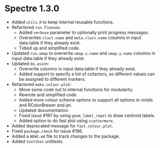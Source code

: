 # Spectre 1.3.0

* Added `utils.R` to keep internal reusable functions.
* Refactored `run.flowsom`:
    * Added `verbose` parameter to optionally print progress messages.
    * Overwrites `clust.name` and `meta.clust.name` columns in input data.table
    if they already exist.
    * Tidied up and simplified code.
* Updated `run.umap` to overwrite `umap.x.name` and `umap.y.name` columns in 
input data.table if they already exist.
* Updated `do.asinh`: 
  * Overwrite columns in input data.table if they already exist. 
  * Added support to specify a list of cofactors, so different values can be assigned to different markers.
* Refactored `make.colour.plot`:
  * Move some code out to internal functions for modularity.
  * Rewrote and simplified code.
  * Added more colour scheme options to support all options in viridis and RColorBrewer and jet.
  * Updated documentation.
  * Fixed issue #197 by using `geom_label_repel` to draw centroid labels. 
  * Added option to do fast plot using `scattermore`.
* Added deprecated message for `fast.colour.plot`.
* Fixed `package.check` for issue #186.
* Added a `NEWS.md` file to track changes to the package.
* Added `testthat` unittests.